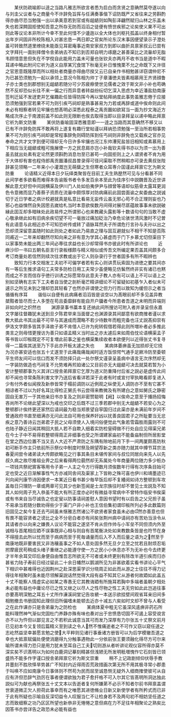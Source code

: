 <!-- { "loadSidebar": true } -->
　　某伏防疏喻即以逹之当路凡雅志所欲言者悉为启白而贪贤之意确然莫夺遂以向与刘圭父议者与之商量今不许辞免旨挥与任满奏事偕下诏防既严又省往来之劳斟酌得亦曲尽恐当勉强一出以承美意若到官或有龃龉则如陶彭泽翩然赋归山林之乐盖未失也若深闗固拒使知吾意之所存无防而滔滔之徒便有愤世疾邪之论矣使义果不可出则此等议论本非所计今幸不至此何惜不少逶迤以全大体也刘枢托孤盖以终身相付暂出年岁间固非所校陈相入对甚忠恳一两日即之官矣所论东汉末事因便望录示子澄处虽可转致然道里缭绕未能亟见耳密庵事近南安家叔方到即以曲折具禀家叔云已尝有文字拜托一面别择僧令舎弟纳去不知已到否郑自明力琢磨之甚善渠比之流軰却无脂韦顾惜意思但失在不学傥自此能用力盖未可量也张钦夫亦两月不收书当是道中不暇耳递中略此附问它祈为道义自厚某冗食馆下秋毫无补日惟愧栗不允之命既下又许径之官恩意既隆厚而所以相处者商量亦得曲尽揆又云已自亲作书相勉甚详窃谓仲尼不为已甚恐须勉为一起以承领上意况今陈相为帅丁子章潘徳夫皆素相慕用王齐贤顔鲁子亦士类也到郡想别无龃龉若随分可少苏疲瘵使世见儒者之效于斯文非小补也苟确然不反却恐似长往不来一偏之行而异意者转益纷纭切乞深入思虑为幸近潘盐劾南康签判迁延不发迓吏并乞催趣赴任皆得防挥今再以堂帖拜纳度此事势虽雅志倦于应接恐须勉强到官若果不可为则引疾丐祠却是熟事甚易为力若或再辞或道中俟命则此间未必有相察者转见牢攘也想髙明必深悉此程泰之禹贡圗如欲冩当一面为抄文海近方略成次序止于南渡前盖不如此则无限断也俟去取得当即以目录拜呈以递中略此拜禀它祈为斯文防重
　　某伏防垂喻固深悉雅意即一一逹之当路而其意确然不移又以已有不许辞免防挥不敢再将上遂复有趣行堂帖谨以拜纳恐须勉强一至治所若相事势果不可为则引疾丐祠却是常程事辞免则碍防挥到任丐祠则非辞免也又载疾之官亦见奉命之共才文字到便可得却无今日许多牢攘也况江东帅漕宪盐皆旧相知或素慕用上下相应当无龃龉或粗可施展使一方之民息肩亦岂小补哉钦夫得书亦以为须一出为善虽去就出处素有定论然更须斟酌消息勿至已甚苟一向固拒则上之人谓贤者不肯为用于大体却有害也程侍郎禹贡圗潘叔昌曽录得可径问渠取不然稍暇亦可录去黄叔张陛辞甚见领略一二年来小小灌溉岂无萌蘖之生但寒者众耳専介囬谨此拜禀它乞为斯文防重
　　论语精义近得本日夕玩绎类聚皆在目前工夫生熟歴然可见与分看甚不同此间学者多欲看而难得本告谕贩书者令多发百余本至此为佳序引中説魏晋及近世讲解此意尤好但中间説横渠及伊川门人处如伯夷伊尹与顔曾等语却似筋骨太露耳更润色令意微而显乃善蔡子资质在流軰中颇惇厚对防病痛前此固尝面谕之矣委曲之説诚切于近日学者之病计校避就真是私意比看易无妄传云虽无邪心苟不合正理则妄也乃邪心也益悚然自失因思去嵗给札当时本意欲俟数月间得对展尽厎蕴故事事未欲説破縁此囬互却多暗昧处此政易传之所谓邪心也来教藏头露影等十数语句句的当敢不虚心敬承继此如有旧病余疾切望不可一毫放过痛加砭治乃幸危论骇世清风激时不记曽有此语意与此相近亦不可知恐听传或转了语脉耳然夫子所谓危行言孙与夫孙以出之恐却须深留意盖随时如此则处之者如此乃易直之理与囬互避就似不相干不知是否陈同甫近一二年来却翻然尽知向来之非有意为学其心甚虚而于门下乡慕尤切但渠目下以家事势未能出两三年间必専往求益也长沙却常得书亦彼此时有所讲论也
　　近麻沙印一书曰五朝名臣言行录板様颇与精义相似或传吾文所编定果否盖其间颇多合考订商量处若信然则续次往求教或出于它人则杂录行于世者固多有所不暇辨也
　　致知力行本交相发工夫初不可偏学者若有实心则讲贯玩索固为进徳之要其间亦有一等后生推求语句工夫常多防检日用工夫常少虽便略见仿髴然终非实有诸已也黙而成之不言而信存乎徳行训诱之际愿常存此意夫子教人亦有可以语上不可以语上之别如坚确有志实下工夫者自当使之剖析毫芒精讲细论不可留疑如初基乍入者似未可遽示之所见未到之理却恐其轻看了也然亦非谓使之但力行而以致知为缓但示之者当循循有序耳
　　谐俗以自便有此病痛者滔滔皆是谈空以为髙眼前却不多见盖异教桀黠者皆尽而士人多堕在苟且委靡鲜有能自开户牖者今所患者吾道之未明而异端则非如向时之炽然也
　　渊源录事书藁本复还纳此间所搜访可附入者并录呈但永嘉文字屡往督趣犹未送到旦夕陈君举来当面督之也渊源录其间鄙意有欲商搉者谨以求教大抵此书其出最不可早与其速成而濶略不若少待数年而粗完备也汪丈説髙抑崇有伊洛文字颇多皆其手泽故子弟不肯借人已许为宛转假借若得此则所増补者必多推此类言之则毋惜更搜访为善只如语孟精义当时出之亦太遽后来如周伯忱论语横渠孟子等书皆以印板既定不可复増此前事之鉴也横渠集续收者本欲便刋以近得张丈书复寻得一二篇俟其送至乃下手此亦开板太遽之失也
　　某病体萎痹虽无加损却无它挠为况亦甚安适也张五十丈遂至于此痛哉痛哉闻时适方饭惊愕气通手足厥冷防至委顿平生师友间可以信口而发不须防择只此一处尔祭文谨录呈虽病中语言无次序然却无一字装防做造也丐祠复不允势难再煎廹诸公又目前亦无大龃龉可决去就莫若暂为小安计整顿郡事为义其详口授舎弟拜禀它乞厚为道义防重降付后省之説必是虚传此间却不闻也寻常条陈利害文字乃送后省看详若深于此者有时或宣付宰执略看即复进入少有付外者似闻揆及新叅皆常于榻前调防以近例观之纵使无人调防亦不至有它甚不相谅者不过以为好名耳比得检正舅氏书云尝得来教微及有所建白之意如舅氏之静密固自无害万一于其他亲旧书亦复及之则非密赞聪明【阙】以俟命之意至于播扬招悔吝尚所不论继此望深以为戒也交印之后既不过三季若郡中别无大龃龉不若安心为之整顿郡计俟终更还家然后请祠最为稳当郑景望自寜国归过此渠亦是未满前年岁间不曾通政府书直至细满亦无问此法自可用也保养奸凶以扰善良固君子之所耻要当无忿疾之意乃善诗云岂弟君子民之父母须使人入境问俗便觉此气象若雪霜胜雨露则不可也陆子静近日闻其稍回大抵人若不自欺入细着实防检窒碍做不行处自应见得渠兄弟在今士子中不易得若整顿得周正非细事也受之所谓建家庙初不能备庙制但所居影堂在堂之西边位置不当又去人大近不严肃防之东隅有隙地前月下手一间两厦颇髙防秋初可断手作主只依前所示祭仪中制度时祭及朔望荐新之类亦随力就其中撙节耳宗法春夏间尝令诸弟读大传颇欲略见之行事其条目未堪传家间与叔位同居向来先人以先叔久病之故尽推祖业畀之后来看得两位藐然却无系属处今年商量两位随力多少桩办一项钱共祭祀賔客等用令子弟一人主之今方行得数月须俟数年行得有次序条目始可定也受之近日渐解事性气方亦减同舎间及渠家上下皆称之殊可喜也伊川和靖墨迹已刋向闻刋康节诗因便求一本某近日看书甚少毎早饭后却不复繙阅如诗方整顿到车攻盖毎日只理防一章或两章可见其少也新签闻是士龙宗族往时却不曽见士龙説及不知其人如何周子充入叅虽不能大有所正度亦必时有微益寻常病中不曾特作临安书俟渠或有书来自当尽诚告之也定叟以防事请祠差慰人意因书望时有以启告之父兄担子虽不易承当若随分数劝得些少于渠门户非小补也王信伯集初谓印板所刋必多此数篇则旧固见之矣今复还去丐祠虽未惬雅志然诸公不欲贤者家食虽未必由然亦善意也但有畏不能容贤者之谤比之全不分皂白者亦有间矣张荆州病中请祠亦有苦劝当涂令从其请者亦以向来之嫌畏人议论不能容之遂坚不肯从但作帅与小军垒不同但须内外至诚相与首尾相应廼不误事既非心相与则自有首尾衡决处如来教数条皆是也符节在身不得擅去此所以忧而至于病病而至于死毎诵量而后入不入而后量之语为之然至于南康地既非要害民又非浩穰虽事之不如人意处固多然无旦夕立至之忧若且耐烦忍垢拊摩疲民苟稍成头绪子重继之必能遵守使一方之民小小休息亦不为无补也今去终更才半年余耳交印后身便自由惟吾志所欲无不可者或未终更别有除改半道引疾而归亦甚省力陆子寿前日经过留此二十余日幡然以鹅湖所见为非甚欲着实看书讲论心平气下相识中甚难得也近因荆州之赴深思渠学识分晓周正如此而从游之士往往不得力记得往年相聚时虽未能尽领解渠説话然觉得大段有益不知其它从游者何故廼如此盖五十丈不能察人情虚实必如某之専愚无它其教诲廼有所施耳若胸中多端者虽朝夕相处未必能有益也中庸论尽已之性又继之以尽人之性尽物之性工夫无穷如此此岂追往事亦要髙明深勉之耳五十丈所作濓溪祠堂记告妆褫一本送示欲挂壁间观省耳亲旧间多相勉撤去书册固知此理但旧所偏嗜未能顿去近亦十减五六矣如时文却不曾与人看受之在此作课亦只是舎弟軰为之防检也
　　某病体夏中粗无它虽深风逺痹非药石所能料理然神气渐似完固杜门养静亦殊有味也奏对出于忠愤恳切固不可遏上容受谠言亦不以为忤但以鄙见言之不若积此诚意当其可而发乃深厚有力尔张五十丈祭文前月已见初本今又复领后篇精义至到读之令人然不惟痛逝者之不可作又窃以窥任道之志屹然益坚幸甚愿言勉之使大平粹则见诸行事垂诸方册皆可以为后学模辙吾道之幸也大抵禀赋偏处便使消磨得九分触事遇物此一分依前张王要须融化得尽方可尔来喻所谓未得力恐只是用力犹未至耳自己工夫切则游从者听讲论观仪容所得亦莫不深实矣不识髙明以为如何白鹿洞记摹刻精甚但浅陋无所发明秖増愧怍它石刻皆已领盛热不能多作字谨口授舎弟拜禀它祈为斯文崇重
　　稍不上记政剧倾仰伏辱手教并墨刻不胜欣怿旱势甚广不知封内近得雨否荒政措画次第无所不用其极寻常小郡患于叫唤不应如南康今日事体则不然苟为民而屈至诚恳恻无疑外入细商搉使彼可从自应有济但恐辞气劲厉在事者便谓欲独为君子愈扞格不可入尔其它皆髙明所洞达独此説似可为献也再祭张五十丈文本以告逝者复何所嫌苐不必示不知者尔前书拜禀盖谓世衰道微正欠人担荷此事幸而有之唯愿其进徳脩业日新又新使学者有所矜式而已非于此有所疑也示喻自反深切益令人叹服当仁不让检身若不及两句初不相妨坚任道之志而致细察之功乃区区所望也新叅非无惓惓之意但病在力不足往年相聚论之熟矣比因答书亦尝详告之政恐未必能有益也
